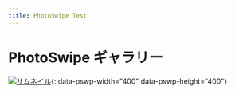 ```yaml
---
title: PhotoSwipe Test
---
```


# PhotoSwipe ギャラリー

[![サムネイル](https://pbs.twimg.com/profile_images/1692602187795554304/KOy7bS--_400x400.png)](https://pbs.twimg.com/profile_images/1692602187795554304/KOy7bS--_400x400.png){: data-pswp-width="400" data-pswp-height="400"}

<!-- PhotoSwipe 読み込み -->
<link rel="stylesheet" href="https://cdnjs.cloudflare.com/ajax/libs/photoswipe/5.3.3/photoswipe.css">
<script src="https://cdnjs.cloudflare.com/ajax/libs/photoswipe/5.3.3/photoswipe.umd.min.js"></script>
<script>
    document.addEventListener("DOMContentLoaded", function () {
        const gallery = new PhotoSwipe.Lightbox({
            gallery: "body",
            children: "a[data-pswp-width]",
            pswpModule: () => import("https://cdnjs.cloudflare.com/ajax/libs/photoswipe/5.3.3/photoswipe.esm.min.js")
        });
        gallery.init();
    });
</script>
